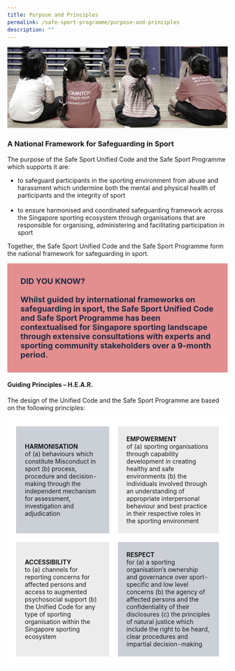 ```yaml
---
title: Purpose and Principles
permalink: /safe-sport-programme/purpose-and-principles
description: ""
---
```

![Alt text for image on Isomer site](/images/children.jpg)
### A National Framework for Safeguarding in Sport


The purpose of the Safe Sport Unified Code and the Safe Sport Programme which supports it are:
* to safeguard participants in the sporting environment from abuse and harassment which undermine both the mental and physical health of participants and the integrity of sport <br><br>
* to ensure harmonised and coordinated safeguarding framework across the Singapore sporting ecosystem through organisations that are responsible for organising, administering and facilitating participation in sport 

Together, the Safe Sport Unified Code and the Safe Sport Programme form the national framework for safeguarding in sport.

<div style="font-size:18px;color:#202945; background-color:#E38F8F; padding:30px"> <b>DID YOU KNOW?</b><br><br><b>Whilst guided by international frameworks on safeguarding in sport, the Safe Sport Unified Code and Safe Sport Programme has been contextualised for Singapore sporting landscape through extensive consultations with experts and sporting community stakeholders over a 9-month period.</b></div>


#### Guiding Principles – H.E.A.R.



The design of the Unified Code and the Safe Sport Programme are based on the following principles:

<table style="border-spacing:30px; border-color:#FFFFFF;">
	<tr>
		<td style="border: 20px solid white; padding: 20px; background-color:#CBCFD6; "><b>HARMONISATION</b> <br>of (a) behaviours which constitute Misconduct in sport (b) process, procedure and decision-making through the independent mechanism for assessment, investigation and adjudication</td>
		<td style="border: 20px solid white;padding: 20px; background-color:#ECECEC; "><b>EMPOWERMENT</b><br> of (a) sporting organisations through capability development in creating healthy and safe environments (b) the individuals involved through an understanding of appropriate interpersonal behaviour and best practice in their respective roles in the sporting environment</td></tr>
	<tr>
		<td style="  border: 20px solid white;padding: 20px; background-color:#ECECEC; "><b>ACCESSIBILITY</b><br> to (a) channels for reporting concerns for affected persons and access to augmented psychosocial support (b) the Unified Code for any type of sporting organisation within the Singapore sporting ecosystem</td>
		<td style="border: 20px solid white;padding: 20px; background-color:#CBCFD6; "><b>RESPECT</b> <br> for (a) a sporting organisation’s ownership and governance over sport-specific and low level concerns (b) the agency of affected persons and the confidentiality of their disclosures (c) the principles of natural justice which include the right to be heard, clear procedures and impartial decision-making</td>
	</tr>